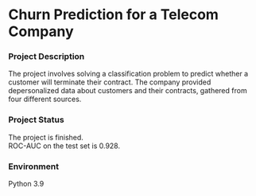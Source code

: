 # Churn Prediction for a Telecom Company

### Project Description
The project involves solving a classification problem to predict whether a customer will terminate their contract. The company provided depersonalized data about customers and their contracts, gathered from four different sources.

### Project Status
The project is finished. <br> ROC-AUC on the test set is 0.928.

### Environment
Python 3.9
